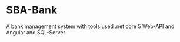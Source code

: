 # SBA-Bank
A bank management system with tools used .net core 5 Web-API and Angular and SQL-Server.
